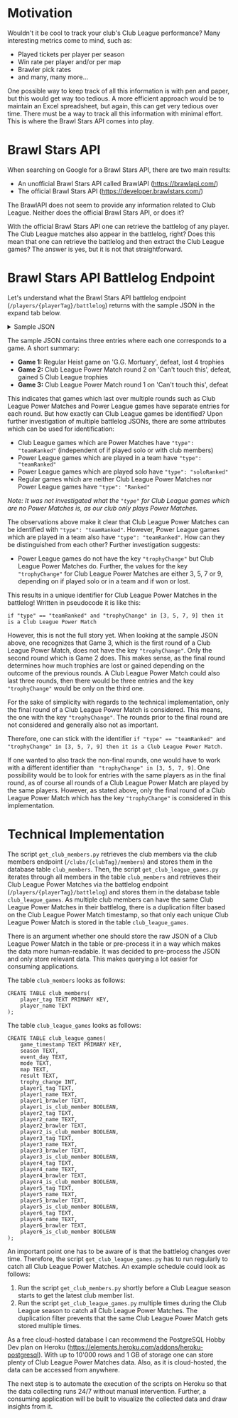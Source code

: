 # Motivation

Wouldn't it be cool to track your club's Club League performance? Many interesting metrics come to mind, such as:

- Played tickets per player per season
- Win rate per player and/or per map
- Brawler pick rates
- and many, many more...

One possible way to keep track of all this information is with pen and paper, but this would get way too tedious. A more efficient approach would be to maintain an Excel spreadsheet, but again, this can get very tedious over time. There must be a way to track all this information with minimal effort. This is where the Brawl Stars API comes into play.

# Brawl Stars API

When searching on Google for a Brawl Stars API, there are two main results:

- An unofficial Brawl Stars API called BrawlAPI (https://brawlapi.com/)
- The official Brawl Stars API (https://developer.brawlstars.com/)

The BrawlAPI does not seem to provide any information related to Club League. Neither does the official Brawl Stars API, or does it?

With the official Brawl Stars API one can retrieve the battlelog of any player. The Club League matches also appear in the battlelog, right? Does this mean that one can retrieve the battlelog and then extract the Club League games? The answer is yes, but it is not that straightforward.

# Brawl Stars API Battlelog Endpoint

Let's understand what the Brawl Stars API battlelog endpoint (`/players/{playerTag}/battlelog`) returns with the sample JSON in the expand tab below.

<details>
  <summary>Sample JSON</summary>

```
{
  "items": [
    {
      "battleTime": "20220512T060224.000Z",
      "event": {
        "id": 15000023,
        "mode": "heist",
        "map": "G.G. Mortuary"
      },
      "battle": {
        "mode": "heist",
        "type": "ranked",
        "result": "defeat",
        "duration": 81,
        "trophyChange": -4,
        "starPlayer": {
          "tag": "#VLGJ0PYJ",
          "name": "amir_krall T R",
          "brawler": {
            "id": 16000002,
            "name": "BULL",
            "power": 9,
            "trophies": 526
          }
        },
        "teams": [
          [
            {
              "tag": "#2CV9G8CY9",
              "name": "puuki",
              "brawler": {
                "id": 16000009,
                "name": "DYNAMIKE",
                "power": 9,
                "trophies": 512
              }
            },
            {
              "tag": "#J0RR88U9",
              "name": "gedenli52",
              "brawler": {
                "id": 16000007,
                "name": "JESSIE",
                "power": 8,
                "trophies": 502
              }
            },
            {
              "tag": "#VLGJ0PYJ",
              "name": "amir_krall T R",
              "brawler": {
                "id": 16000002,
                "name": "BULL",
                "power": 9,
                "trophies": 526
              }
            }
          ],
          [
            {
              "tag": "#9PV0PG9GP",
              "name": "PropagandaPanda",
              "brawler": {
                "id": 16000048,
                "name": "GROM",
                "power": 6,
                "trophies": 374
              }
            },
            {
              "tag": "#PYGUJPUQG",
              "name": "SReading",
              "brawler": {
                "id": 16000013,
                "name": "POCO",
                "power": 9,
                "trophies": 583
              }
            },
            {
              "tag": "#8V9VQQLLQ",
              "name": "AngelOfDeath",
              "brawler": {
                "id": 16000038,
                "name": "SURGE",
                "power": 9,
                "trophies": 481
              }
            }
          ]
        ]
      }
    },
    {
      "battleTime": "20220512T055828.000Z",
      "event": {
        "id": 15000530,
        "mode": "heist",
        "map": "Can't touch this"
      },
      "battle": {
        "mode": "heist",
        "type": "teamRanked",
        "result": "defeat",
        "duration": 79,
        "trophyChange": 5,
        "starPlayer": {
          "tag": "#8RCYGRGYY",
          "name": "Матвей про",
          "brawler": {
            "id": 16000006,
            "name": "BARLEY",
            "power": 9,
            "trophies": 14
          }
        },
        "teams": [
          [
            {
              "tag": "#8RCYGRGYY",
              "name": "Матвей про",
              "brawler": {
                "id": 16000006,
                "name": "BARLEY",
                "power": 9,
                "trophies": 14
              }
            },
            {
              "tag": "#YPVYLQR8U",
              "name": "босс бебрус",
              "brawler": {
                "id": 16000056,
                "name": "EVE",
                "power": 10,
                "trophies": 14
              }
            },
            {
              "tag": "#98J8VP8JU",
              "name": "Настя",
              "brawler": {
                "id": 16000030,
                "name": "EMZ",
                "power": 9,
                "trophies": 14
              }
            }
          ],
          [
            {
              "tag": "#LCYVPU020",
              "name": "bot 1",
              "brawler": {
                "id": 16000043,
                "name": "EDGAR",
                "power": 11,
                "trophies": 14
              }
            },
            {
              "tag": "#9PV0PG9GP",
              "name": "PropagandaPanda",
              "brawler": {
                "id": 16000003,
                "name": "BROCK",
                "power": 9,
                "trophies": 14
              }
            },
            {
              "tag": "#PYGUJPUQG",
              "name": "SReading",
              "brawler": {
                "id": 16000057,
                "name": "JANET",
                "power": 6,
                "trophies": 14
              }
            }
          ]
        ]
      }
    },
    {
      "battleTime": "20220512T055654.000Z",
      "event": {
        "id": 15000530,
        "mode": "heist",
        "map": "Can't touch this"
      },
      "battle": {
        "mode": "heist",
        "type": "teamRanked",
        "result": "defeat",
        "duration": 84,
        "starPlayer": null,
        "teams": [
          [
            {
              "tag": "#8RCYGRGYY",
              "name": "Матвей про",
              "brawler": {
                "id": 16000006,
                "name": "BARLEY",
                "power": 9,
                "trophies": 14
              }
            },
            {
              "tag": "#YPVYLQR8U",
              "name": "босс бебрус",
              "brawler": {
                "id": 16000056,
                "name": "EVE",
                "power": 10,
                "trophies": 14
              }
            },
            {
              "tag": "#98J8VP8JU",
              "name": "Настя",
              "brawler": {
                "id": 16000030,
                "name": "EMZ",
                "power": 9,
                "trophies": 14
              }
            }
          ],
          [
            {
              "tag": "#LCYVPU020",
              "name": "bot 1",
              "brawler": {
                "id": 16000043,
                "name": "EDGAR",
                "power": 11,
                "trophies": 14
              }
            },
            {
              "tag": "#9PV0PG9GP",
              "name": "PropagandaPanda",
              "brawler": {
                "id": 16000003,
                "name": "BROCK",
                "power": 9,
                "trophies": 14
              }
            },
            {
              "tag": "#PYGUJPUQG",
              "name": "SReading",
              "brawler": {
                "id": 16000057,
                "name": "JANET",
                "power": 6,
                "trophies": 14
              }
            }
          ]
        ]
      }
    }
  ],
  "paging": {
    "cursors": {}
  }
}
```

</details>

The sample JSON contains three entries where each one corresponds to a game. A short summary:

- **Game 1:** Regular Heist game on 'G.G. Mortuary', defeat, lost 4 trophies
- **Game 2:** Club League Power Match round 2 on 'Can't touch this', defeat, gained 5 Club League trophies
- **Game 3:** Club League Power Match round 1 on 'Can't touch this', defeat

This indicates that games which last over multiple rounds such as Club League Power Matches and Power League games have separate entries for each round. But how exactly can Club League games be identified? Upon further investigation of multiple battlelog JSONs, there are some attributes which can be used for identification:

- Club League games which are Power Matches have `"type": "teamRanked"` (independent of if played solo or with club members)
- Power League games which are played in a team have `"type": "teamRanked"`
- Power League games which are played solo have `"type": "soloRanked"`
- Regular games which are neither Club League Power Matches nor Power League games have `"type": "Ranked"`

*Note: It was not investigated what the `"type"` for Club League games which are no Power Matches is, as our club only plays Power Matches.*

The observations above make it clear that Club League Power Matches can be identified with `"type": "teamRanked"`. However, Power League games which are played in a team also have `"type": "teamRanked"`. How can they be distinguished from each other? Further investigation suggests:

- Power League games do not have the key `"trophyChange"` but Club League Power Matches do. Further, the values for the key `"trophyChange"` for Club League Power Matches are either 3, 5, 7 or 9, depending on if played solo or in a team and if won or lost.

This results in a unique identifier for Club League Power Matches in the battlelog! Written in pseudocode it is like this:

`if "type" == "teamRanked" and "trophyChange" in [3, 5, 7, 9] then it is a Club League Power Match`

However, this is not the full story yet. When looking at the sample JSON above, one recognizes that Game 3, which is the first round of a Club League Power Match, does not have the key `"trophyChange"`. Only the second round which is Game 2 does. This makes sense, as the final round determines how much trophies are lost or gained depending on the outcome of the previous rounds. A Club League Power Match could also last three rounds, then there would be three entries and the key `"trophyChange"` would be only on the third one.

For the sake of simplicity with regards to the technical implementation, only the final round of a Club League Power Match is considered. This means, the one with the key `"trophyChange"`. The rounds prior to the final round are not considered and generally also not as important.

Therefore, one can stick with the identifier `if "type" == "teamRanked" and "trophyChange" in [3, 5, 7, 9] then it is a Club League Power Match`.

If one wanted to also track the non-final rounds, one would have to work with a different identifier than ` "trophyChange" in [3, 5, 7, 9]`. One possibility would be to look for entries with the same players as in the final round, as of course all rounds of a Club League Power Match are played by the same players. However, as stated above, only the final round of a Club League Power Match which has the key `"trophyChange"` is considered in this implementation.

# Technical Implementation

The script `get_club_members.py` retrieves the club members via the club members endpoint (`/clubs/{clubTag}/members`) and stores them in the database table `club_members`. Then, the script `get_club_league_games.py` iterates through all members in the table `club_members` and retrieves their Club League Power Matches via the battlelog endpoint (`/players/{playerTag}/battlelog`) and stores them in the database table `club_league_games`. As multiple club members can have the same Club League Power Matches in their battlelog, there is a duplication filter based on the Club League Power Match timestamp, so that only each unique Club League Power Match is stored in the table `club_league_games`.

There is an argument whether one should store the raw JSON of a Club League Power Match in the table or pre-process it in a way which makes the data more human-readable. It was decided to pre-process the JSON and only store relevant data. This makes querying a lot easier for consuming applications.

The table `club_members` looks as follows:
```
CREATE TABLE club_members(
    player_tag TEXT PRIMARY KEY,
    player_name TEXT
);
```

The table `club_league_games` looks as follows:
```
CREATE TABLE club_league_games(
    game_timestamp TEXT PRIMARY KEY,
    season TEXT,
    event_day TEXT,
    mode TEXT,
    map TEXT,
    result TEXT,
    trophy_change INT,
    player1_tag TEXT,
    player1_name TEXT,
    player1_brawler TEXT,
    player1_is_club_member BOOLEAN,
    player2_tag TEXT,
    player2_name TEXT,
    player2_brawler TEXT,
    player2_is_club_member BOOLEAN,
    player3_tag TEXT,
    player3_name TEXT,
    player3_brawler TEXT,
    player3_is_club_member BOOLEAN,
    player4_tag TEXT,
    player4_name TEXT,
    player4_brawler TEXT,
    player4_is_club_member BOOLEAN,
    player5_tag TEXT,
    player5_name TEXT,
    player5_brawler TEXT,
    player5_is_club_member BOOLEAN,
    player6_tag TEXT,
    player6_name TEXT,
    player6_brawler TEXT,
    player6_is_club_member BOOLEAN
);
```

An important point one has to be aware of is that the battlelog changes over time. Therefore, the script `get_club_league_games.py` has to run regularly to catch all Club League Power Matches. An example schedule could look as follows:

1. Run the script `get_club_members.py` shortly before a Club League season starts to get the latest club member list.
2. Run the script `get_club_league_games.py` multiple times during the Club League season to catch all Club League Power Matches. The duplication filter prevents that the same Club League Power Match gets stored multiple times.

As a free cloud-hosted database I can recommend the PostgreSQL Hobby Dev plan on Heroku (https://elements.heroku.com/addons/heroku-postgresql). With up to 10'000 rows and 1 GB of storage one can store plenty of Club League Power Matches data. Also, as it is cloud-hosted, the data can be accessed from anywhere.

The next step is to automate the execution of the scripts on Heroku so that the data collecting runs 24/7 without manual intervention. Further, a consuming application will be built to visualize the collected data and draw insights from it.
